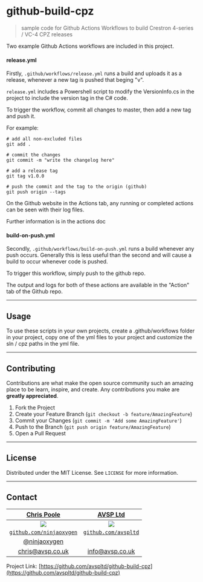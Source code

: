 # github-build-cpz

> sample code for Github Actions Workflows to build Crestron 4-series / VC-4 CPZ releases

Two example Github Actions workflows are included in this project.

#### release.yml

Firstly, `.github/workflows/release.yml` runs a build and uploads it as a release, whenever a new tag is pushed that beging "v".

`release.yml` includes a Powershell script to modify the VersionInfo.cs in the project to include the version tag in the C# code.

To trigger the workflow, commit all changes to master, then add a new tag and push it.

For example:

```
# add all non-excluded files
git add .

# commit the changes
git commit -m "write the changelog here"

# add a release tag
git tag v1.0.0

# push the commit and the tag to the origin (github)
git push origin --tags
```

On the Github website in the Actions tab, any running or completed actions can be seen with their log files.

Further information is in the actions doc

#### build-on-push.yml
Secondly, `.github/workflows/build-on-push.yml` runs a build whenever any push occurs.
Generally this is less useful than the second and will cause a build to occur whenever code is pushed.

To trigger this workflow, simply push to the github repo.

The output and logs for both of these actions are available in the "Action" tab of the Github repo.

---
## Usage

To use these scripts in your own projects, create a .github/workflows folder in your project, copy one of the yml files to your project and customize the sln / cpz paths in the yml file.

---
## Contributing

Contributions are what make the open source community such an amazing place to be learn, inspire, and create. Any contributions you make are **greatly appreciated**.

1. Fork the Project
2. Create your Feature Branch (`git checkout -b feature/AmazingFeature`)
3. Commit your Changes (`git commit -m 'Add some AmazingFeature'`)
4. Push to the Branch (`git push origin feature/AmazingFeature`)
5. Open a Pull Request

---
## License

Distributed under the MIT License. See `LICENSE` for more information.

---
## Contact

| <a href="https://www.avsp.co.uk/" target="_blank">**Chris Poole**</a> | <a href="https://www.avsp.co.uk/" target="_blank">**AVSP Ltd**</a> |
| :---: | :---: |
| [![](https://avatars1.githubusercontent.com/u/651218?s=180)](https://www.avsp.co.uk/) | [![](https://avatars0.githubusercontent.com/u/64958898?s=180)](https://www.avsp.co.uk/) |
| <a href="http://github.com/ninjaoxygen" target="_blank">`github.com/ninjaoxygen`</a> | <a href="http://github.com/avspltd" target="_blank">`github.com/avspltd`</a>
| [@ninjaoxygen](https://twitter.com/ninjaoxygen) |
| chris@avsp.co.uk | info@avsp.co.uk |


Project Link: [https://github.com/avspltd/github-build-cpz](https://github.com/avspltd/github-build-cpz)

